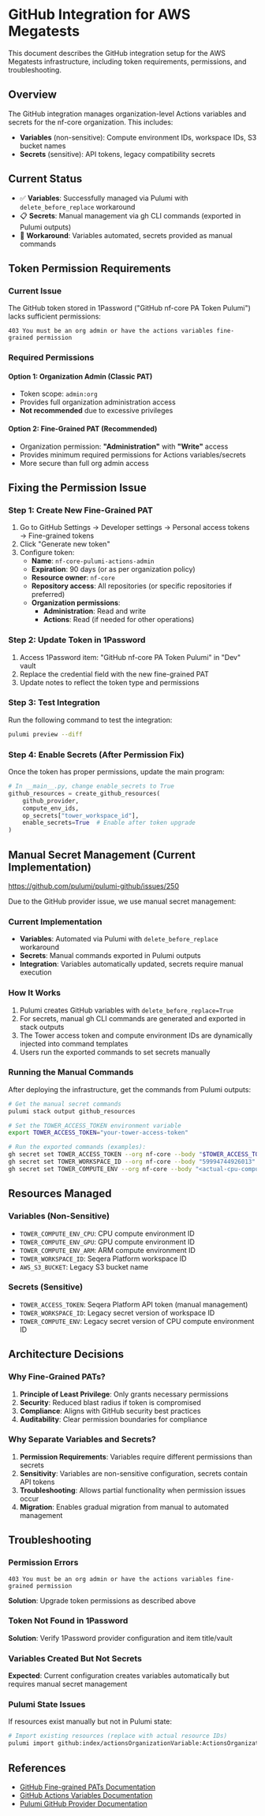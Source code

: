 # GitHub Integration for AWS Megatests

This document describes the GitHub integration setup for the AWS Megatests infrastructure, including token requirements, permissions, and troubleshooting.

## Overview

The GitHub integration manages organization-level Actions variables and secrets for the nf-core organization. This includes:

- **Variables** (non-sensitive): Compute environment IDs, workspace IDs, S3 bucket names
- **Secrets** (sensitive): API tokens, legacy compatibility secrets

## Current Status

- ✅ **Variables**: Successfully managed via Pulumi with `delete_before_replace` workaround
- 📋 **Secrets**: Manual management via gh CLI commands (exported in Pulumi outputs)
- 🔧 **Workaround**: Variables automated, secrets provided as manual commands

## Token Permission Requirements

### Current Issue

The GitHub token stored in 1Password ("GitHub nf-core PA Token Pulumi") lacks sufficient permissions:

```
403 You must be an org admin or have the actions variables fine-grained permission
```

### Required Permissions

#### Option 1: Organization Admin (Classic PAT)

- Token scope: `admin:org`
- Provides full organization administration access
- **Not recommended** due to excessive privileges

#### Option 2: Fine-Grained PAT (Recommended)

- Organization permission: **"Administration"** with **"Write"** access
- Provides minimum required permissions for Actions variables/secrets
- More secure than full org admin access

## Fixing the Permission Issue

### Step 1: Create New Fine-Grained PAT

1. Go to GitHub Settings → Developer settings → Personal access tokens → Fine-grained tokens
2. Click "Generate new token"
3. Configure token:
   - **Name**: `nf-core-pulumi-actions-admin`
   - **Expiration**: 90 days (or as per organization policy)
   - **Resource owner**: `nf-core`
   - **Repository access**: All repositories (or specific repositories if preferred)
   - **Organization permissions**:
     - **Administration**: Read and write
     - **Actions**: Read (if needed for other operations)

### Step 2: Update Token in 1Password

1. Access 1Password item: "GitHub nf-core PA Token Pulumi" in "Dev" vault
2. Replace the credential field with the new fine-grained PAT
3. Update notes to reflect the token type and permissions

### Step 3: Test Integration

Run the following command to test the integration:

```bash
pulumi preview --diff
```

### Step 4: Enable Secrets (After Permission Fix)

Once the token has proper permissions, update the main program:

```python
# In __main__.py, change enable_secrets to True
github_resources = create_github_resources(
    github_provider,
    compute_env_ids,
    op_secrets["tower_workspace_id"],
    enable_secrets=True  # Enable after token upgrade
)
```

## Manual Secret Management (Current Implementation)

https://github.com/pulumi/pulumi-github/issues/250

Due to the GitHub provider issue, we use manual secret management:

### Current Implementation

- **Variables**: Automated via Pulumi with `delete_before_replace` workaround
- **Secrets**: Manual commands exported in Pulumi outputs
- **Integration**: Variables automatically updated, secrets require manual execution

### How It Works

1. Pulumi creates GitHub variables with `delete_before_replace=True`
2. For secrets, manual gh CLI commands are generated and exported in stack outputs
3. The Tower access token and compute environment IDs are dynamically injected into command templates
4. Users run the exported commands to set secrets manually

### Running the Manual Commands

After deploying the infrastructure, get the commands from Pulumi outputs:

```bash
# Get the manual secret commands
pulumi stack output github_resources

# Set the TOWER_ACCESS_TOKEN environment variable
export TOWER_ACCESS_TOKEN="your-tower-access-token"

# Run the exported commands (examples):
gh secret set TOWER_ACCESS_TOKEN --org nf-core --body "$TOWER_ACCESS_TOKEN"
gh secret set TOWER_WORKSPACE_ID --org nf-core --body "59994744926013"
gh secret set TOWER_COMPUTE_ENV --org nf-core --body "<actual-cpu-compute-env-id>"
```

## Resources Managed

### Variables (Non-Sensitive)

- `TOWER_COMPUTE_ENV_CPU`: CPU compute environment ID
- `TOWER_COMPUTE_ENV_GPU`: GPU compute environment ID
- `TOWER_COMPUTE_ENV_ARM`: ARM compute environment ID
- `TOWER_WORKSPACE_ID`: Seqera Platform workspace ID
- `AWS_S3_BUCKET`: Legacy S3 bucket name

### Secrets (Sensitive)

- `TOWER_ACCESS_TOKEN`: Seqera Platform API token (manual management)
- `TOWER_WORKSPACE_ID`: Legacy secret version of workspace ID
- `TOWER_COMPUTE_ENV`: Legacy secret version of CPU compute environment ID

## Architecture Decisions

### Why Fine-Grained PATs?

1. **Principle of Least Privilege**: Only grants necessary permissions
2. **Security**: Reduced blast radius if token is compromised
3. **Compliance**: Aligns with GitHub security best practices
4. **Auditability**: Clear permission boundaries for compliance

### Why Separate Variables and Secrets?

1. **Permission Requirements**: Variables require different permissions than secrets
2. **Sensitivity**: Variables are non-sensitive configuration, secrets contain API tokens
3. **Troubleshooting**: Allows partial functionality when permission issues occur
4. **Migration**: Enables gradual migration from manual to automated management

## Troubleshooting

### Permission Errors

```
403 You must be an org admin or have the actions variables fine-grained permission
```

**Solution**: Upgrade token permissions as described above

### Token Not Found in 1Password

**Solution**: Verify 1Password provider configuration and item title/vault

### Variables Created But Not Secrets

**Expected**: Current configuration creates variables automatically but requires manual secret management

### Pulumi State Issues

If resources exist manually but not in Pulumi state:

```bash
# Import existing resources (replace with actual resource IDs)
pulumi import github:index/actionsOrganizationVariable:ActionsOrganizationVariable tower-compute-env-cpu TOWER_COMPUTE_ENV_CPU
```

## References

- [GitHub Fine-grained PATs Documentation](https://docs.github.com/en/authentication/keeping-your-account-and-data-secure/managing-your-personal-access-tokens#creating-a-fine-grained-personal-access-token)
- [GitHub Actions Variables Documentation](https://docs.github.com/en/actions/learn-github-actions/variables)
- [Pulumi GitHub Provider Documentation](https://www.pulumi.com/registry/packages/github/)
